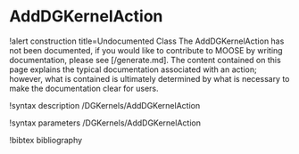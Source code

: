 <!-- MOOSE Documentation Stub: Remove this when content is added. -->

# AddDGKernelAction

!alert construction title=Undocumented Class
The AddDGKernelAction has not been documented, if you would like to contribute to MOOSE by writing
documentation, please see [/generate.md]. The content contained on this page explains the typical
documentation associated with an action; however, what is contained is ultimately determined by what
is necessary to make the documentation clear for users.

!syntax description /DGKernels/AddDGKernelAction

!syntax parameters /DGKernels/AddDGKernelAction

!bibtex bibliography
